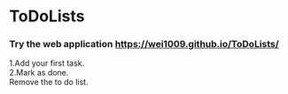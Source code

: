 # ToDoLists
### Try the web application https://wei1009.github.io/ToDoLists/

1.Add your first task.  
2.Mark as done.  
Remove the to do list.
